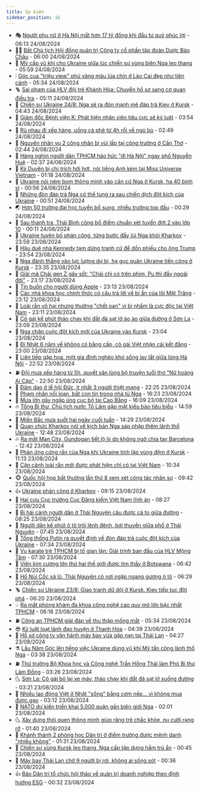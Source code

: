 ```yaml
---
title: Sự kiện
sidebar_position: 16
---
```


<!-- dantri-su-kien:START -->
- 🎭 [Người phụ nữ ở Hà Nội mất hơn 17 tỷ đồng khi đầu tư quỹ phúc lợi](https://dantri.com.vn/phap-luat/nguoi-phu-nu-o-ha-noi-mat-hon-17-ty-dong-khi-dau-tu-quy-phuc-loi-20240824130720581.htm) - 06:13 24/08/2024
- 👨‍🏫 [Bắt Chủ tịch Hội đồng quản trị Công ty cổ phần tập đoàn Dược Bảo Châu](https://dantri.com.vn/phap-luat/bat-chu-tich-hoi-dong-quan-tri-cong-ty-co-phan-tap-doan-duoc-bao-chau-20240824124010650.htm) - 06:00 24/08/2024
- 🌮 [Mỹ cấp vũ khí cho Ukraine giữa lúc chiến sự vùng biên Nga leo thang](https://dantri.com.vn/the-gioi/my-cap-vu-khi-cho-ukraine-giua-luc-chien-su-vung-bien-nga-leo-thang-20240824084028563.htm) - 05:59 24/08/2024
- 🕯 [Góc cua &quot;triệu view&quot; phủ vàng màu lúa chín ở Lào Cai đẹp như tiên cảnh](https://dantri.com.vn/du-lich/goc-cua-trieu-view-phu-vang-mau-lua-chin-o-lao-cai-dep-nhu-tien-canh-20240823224315488.htm) - 05:34 24/08/2024
- 🪜 [Sai phạm của HLV đội trẻ Khánh Hòa: Chuyển hồ sơ sang cơ quan điều tra](https://dantri.com.vn/the-thao/sai-pham-cua-hlv-doi-tre-khanh-hoa-chuyen-ho-so-sang-co-quan-dieu-tra-20240824120753654.htm) - 05:11 24/08/2024
- 🐘 [Chiến sự Ukraine 24/8: Nga sẽ ra đòn mạnh mẽ đáp trả Kiev ở Kursk](https://dantri.com.vn/the-gioi/chien-su-ukraine-248-nga-se-ra-don-manh-me-dap-tra-kiev-o-kursk-20240824112534391.htm) - 04:43 24/08/2024
- 🤔 [Giám đốc Bệnh viện K: Phát hiện nhân viên tiêu cực sẽ kỷ luật](https://dantri.com.vn/suc-khoe/giam-doc-benh-vien-k-phat-hien-nhan-vien-tieu-cuc-se-ky-luat-20240824105349125.htm) - 03:54 24/08/2024
- 🧠 [Rủ nhau đi xếp hàng, uống cà phê từ 4h rồi về ngủ bù](https://dantri.com.vn/du-lich/ru-nhau-di-xep-hang-uong-ca-phe-tu-4h-roi-ve-ngu-bu-20240824082421491.htm) - 02:49 24/08/2024
- 📝 [Nguyên nhân vụ 2 công nhân bị vùi lấp tại công trường ở Cần Thơ](https://dantri.com.vn/xa-hoi/nguyen-nhan-vu-2-cong-nhan-bi-vui-lap-tai-cong-truong-o-can-tho-20240824092359829.htm) - 02:44 24/08/2024
- 🦏 [Hàng nghìn người dân TPHCM háo hức &quot;đi Hà Nội&quot; ngay phố Nguyễn Huệ](https://dantri.com.vn/van-hoa/hang-nghin-nguoi-dan-tphcm-hao-huc-di-ha-noi-ngay-pho-nguyen-hue-20240823232109505.htm) - 02:37 24/08/2024
- 🥰 [Kỳ Duyên bị chỉ trích hời hợt, nói tiếng Anh kém tại Miss Universe Vietnam](https://dantri.com.vn/giai-tri/ky-duyen-bi-chi-trich-hoi-hot-noi-tieng-anh-kem-tai-miss-universe-vietnam-20240823211738347.htm) - 01:18 24/08/2024
- 🤗 [Ukraine nói ném bom thông minh vào căn cứ Nga ở Kursk, hạ 40 binh sĩ](https://dantri.com.vn/the-gioi/ukraine-noi-nem-bom-thong-minh-vao-can-cu-nga-o-kursk-ha-40-binh-si-20240824070858752.htm) - 00:56 24/08/2024
- 🌈 [Những đòn đáp trả Nga có thể tung ra sau chiến dịch đột kích của Ukraine](https://dantri.com.vn/the-gioi/nhung-don-dap-tra-nga-co-the-tung-ra-sau-chien-dich-dot-kich-cua-ukraine-20240823080210792.htm) - 00:51 24/08/2024
- 🌏 [Hơn 50 trường đại học tuyển bổ sung, nhiều trường top đầu](https://dantri.com.vn/giao-duc/hon-50-truong-dai-hoc-tuyen-bo-sung-nhieu-truong-top-dau-20240824072055259.htm) - 00:29 24/08/2024
- 💄 [Sau thanh tra, Thái Bình công bố điểm chuẩn xét tuyển đợt 2 vào lớp 10](https://dantri.com.vn/giao-duc/sau-thanh-tra-thai-binh-cong-bo-diem-chuan-xet-tuyen-dot-2-vao-lop-10-20240823233617363.htm) - 00:11 24/08/2024
- 👺 [Ukraine tuyên bố phản công, từng bước đẩy lùi Nga khỏi Kharkov](https://dantri.com.vn/the-gioi/ukraine-tuyen-bo-phan-cong-tung-buoc-day-lui-nga-khoi-kharkov-20240824063545681.htm) - 23:59 23/08/2024
- 👹 [Hậu duệ nhà Kennedy tạm dừng tranh cử để dồn phiếu cho ông Trump](https://dantri.com.vn/the-gioi/hau-due-nha-kennedy-tam-dung-tranh-cu-de-don-phieu-cho-ong-trump-20240824064958216.htm) - 23:54 23/08/2024
- 🌊 [Nga đánh thẳng vào lực lượng dự bị, hạ gục quân Ukraine tiến công ở Kursk](https://dantri.com.vn/the-gioi/nga-danh-thang-vao-luc-luong-du-bi-ha-guc-quan-ukraine-tien-cong-o-kursk-20240824062747460.htm) - 23:35 23/08/2024
- 🤠 [Giải mã Chải gen Z gây sốt: &quot;Chải chỉ có trên phim, Pu thì đầy ngoài đời&quot;](https://dantri.com.vn/giai-tri/giai-ma-chai-gen-z-gay-sot-chai-chi-co-tren-phim-pu-thi-day-ngoai-doi-20240824020257012.htm) - 23:17 23/08/2024
- 🎊 [Tin buồn cho người dùng Apple](https://dantri.com.vn/suc-manh-so/tin-buon-cho-nguoi-dung-apple-20240822232017943.htm) - 23:13 23/08/2024
- 🐘 [Các nhà khoa học chính thức có câu trả lời về bí ẩn của lõi Mặt Trăng](https://dantri.com.vn/khoa-hoc-cong-nghe/cac-nha-khoa-hoc-chinh-thuc-co-cau-tra-loi-ve-bi-an-cua-loi-mat-trang-20240824022100441.htm) - 23:12 23/08/2024
- 💂 [Loài rắn vô hại nhưng thường &quot;chết oan&quot; vì bị nhầm là cực độc tại Việt Nam](https://dantri.com.vn/khoa-hoc-cong-nghe/loai-ran-vo-hai-nhung-thuong-chet-oan-vi-bi-nham-la-cuc-doc-tai-viet-nam-20240824021104945.htm) - 23:11 23/08/2024
- 👹 [Cô gái kể phút tháo chạy khi đất đá sạt lở ào ào giữa đường ở Sơn La](https://dantri.com.vn/doi-song/co-gai-ke-phut-thao-chay-khi-dat-da-sat-lo-ao-ao-giua-duong-o-son-la-20240823224247778.htm) - 23:09 23/08/2024
- 🦒 [Nga chặn cuộc đột kích mới của Ukraine vào Kursk](https://dantri.com.vn/the-gioi/nga-chan-cuoc-dot-kich-moi-cua-ukraine-vao-kursk-20240824055920624.htm) - 23:04 23/08/2024
- 🗽 [Đi Nhật 6 năm về không có bằng cấp, cô gái Việt nhận cái kết đắng](https://dantri.com.vn/lao-dong-viec-lam/di-nhat-6-nam-ve-khong-co-bang-cap-co-gai-viet-nhan-cai-ket-dang-20240823172400284.htm) - 23:00 23/08/2024
- 💄 [Liên tiếp gặp họa, một gia đình nghèo khó sống lay lắt giữa lòng Hà Nội](https://dantri.com.vn/tam-long-nhan-ai/lien-tiep-gap-hoa-mot-gia-dinh-ngheo-kho-song-lay-lat-giua-long-ha-noi-20240815173430037.htm) - 22:52 23/08/2024
- ⛽️ [Đội mưa xếp hàng từ 5h, quyết săn lùng bộ truyện tuổi thơ &quot;Nữ hoàng Ai Cập&quot;](https://dantri.com.vn/giai-tri/doi-mua-xep-hang-tu-5h-quyet-san-lung-bo-truyen-tuoi-tho-nu-hoang-ai-cap-20240823173628711.htm) - 22:50 23/08/2024
- 🥷 [Đâm dao ở lễ hội Đức, ít nhất 3 người thiệt mạng](https://dantri.com.vn/the-gioi/dam-dao-o-le-hoi-duc-it-nhat-3-nguoi-thiet-mang-20240824052556863.htm) - 22:25 23/08/2024
- 🤖 [Phạm nhân nổi loạn, bắt con tin trong nhà tù Nga](https://dantri.com.vn/the-gioi/pham-nhan-noi-loan-bat-con-tin-trong-nha-tu-nga-20240823213353220.htm) - 16:23 23/08/2024
- 🌊 [Mưa lớn gây ngập úng cục bộ tại Cao Bằng](https://dantri.com.vn/xa-hoi/mua-lon-gay-ngap-ung-cuc-bo-tai-cao-bang-20240823230241062.htm) - 16:09 23/08/2024
- 🔥 [Tổng Bí thư, Chủ tịch nước Tô Lâm gặp mặt kiều bào tiêu biểu](https://dantri.com.vn/xa-hoi/tong-bi-thu-chu-tich-nuoc-to-lam-gap-mat-kieu-bao-tieu-bieu-20240823215944170.htm) - 14:59 23/08/2024
- 🦏 [Miền Bắc mưa suốt hai ngày cuối tuần](https://dantri.com.vn/xa-hoi/mien-bac-mua-suot-hai-ngay-cuoi-tuan-20240823211906205.htm) - 14:29 23/08/2024
- 🐘 [Quan chức Kharkov nói về kịch bản Nga sáp nhập thêm lãnh thổ Ukraine](https://dantri.com.vn/the-gioi/quan-chuc-kharkov-noi-ve-kich-ban-nga-sap-nhap-them-lanh-tho-ukraine-20240823194601221.htm) - 12:48 23/08/2024
- 🔥 [Ra mắt Man City, Gundogan tiết lộ lý do không ngờ chia tay Barcelona](https://dantri.com.vn/the-thao/ra-mat-man-city-gundogan-tiet-lo-ly-do-khong-ngo-chia-tay-barcelona-20240823194249877.htm) - 12:42 23/08/2024
- 💼 [Phản ứng cứng rắn của Nga khi Ukraine tính lập vùng đệm ở Kursk](https://dantri.com.vn/the-gioi/phan-ung-cung-ran-cua-nga-khi-ukraine-tinh-lap-vung-dem-o-kursk-20240823175923454.htm) - 11:13 23/08/2024
- 🚀 [Cận cảnh loài rắn mới được phát hiện chỉ có tại Việt Nam](https://dantri.com.vn/khoa-hoc-cong-nghe/can-canh-loai-ran-moi-duoc-phat-hien-chi-co-tai-viet-nam-20240823154139313.htm) - 10:34 23/08/2024
- 🐵 [Quốc hội họp bất thường lần thứ 8 xem xét công tác nhân sự](https://dantri.com.vn/xa-hoi/quoc-hoi-hop-bat-thuong-lan-thu-8-xem-xet-cong-tac-nhan-su-20240823163358180.htm) - 09:42 23/08/2024
- 👍 [Ukraine phản công ở Kharkov](https://dantri.com.vn/the-gioi/ukraine-phan-cong-o-kharkov-20240823161101932.htm) - 09:15 23/08/2024
- 🚦 [Hai cựu Cục trưởng Cục Đăng kiểm Việt Nam lĩnh án](https://dantri.com.vn/phap-luat/hai-cuu-cuc-truong-cuc-dang-kiem-viet-nam-linh-an-20240823152509770.htm) - 08:27 23/08/2024
- 🥸 [Bi hài cảnh người dân ở Thái Nguyên câu được cá to giữa đường](https://dantri.com.vn/doi-song/bi-hai-canh-nguoi-dan-o-thai-nguyen-cau-duoc-ca-to-giua-duong-20240823151039996.htm) - 08:25 23/08/2024
- 🥷 [Người dân kể phút ô tô trôi lênh đênh, bơi thuyền giữa phố ở Thái Nguyên](https://dantri.com.vn/doi-song/nguoi-dan-ke-phut-o-to-troi-lenh-denh-boi-thuyen-giua-pho-o-thai-nguyen-20240823144243882.htm) - 07:45 23/08/2024
- 🤡 [Tổng thống Putin ra quyết định về đòn đáp trả cuộc đột kích của Ukraine](https://dantri.com.vn/the-gioi/tong-thong-putin-ra-quyet-dinh-ve-don-dap-tra-cuoc-dot-kich-cua-ukraine-20240823142548318.htm) - 07:34 23/08/2024
- 🥳 [Vụ karate trẻ TPHCM bị tố gian lận: Giải trình ban đầu của HLV Mộng Tâm](https://dantri.com.vn/the-thao/vu-karate-tre-tphcm-bi-to-gian-lan-giai-trinh-ban-dau-cua-hlv-mong-tam-20240823141226232.htm) - 07:30 23/08/2024
- 🤩 [Viên kim cương lớn thứ hai thế giới được tìm thấy ở Botswana](https://dantri.com.vn/the-gioi/vien-kim-cuong-lon-thu-hai-the-gioi-duoc-tim-thay-o-botswana-20240823111224922.htm) - 06:42 23/08/2024
- 🎡 [Hồ Núi Cốc xả lũ, Thái Nguyên có nơi ngập ngang gương ô tô](https://dantri.com.vn/xa-hoi/ho-nui-coc-xa-lu-thai-nguyen-co-noi-ngap-ngang-guong-o-to-20240823131530012.htm) - 06:29 23/08/2024
- 🪜 [Chiến sự Ukraine 23/8: Giao tranh dữ dội ở Kursk, Kiev tiếp tục đột phá](https://dantri.com.vn/the-gioi/chien-su-ukraine-238-giao-tranh-du-doi-o-kursk-kiev-tiep-tuc-dot-pha-20240823102618063.htm) - 06:20 23/08/2024
- 💡 [Ra mắt phòng khám đa khoa công nghệ cao quy mô lớn bậc nhất TPHCM](https://dantri.com.vn/suc-khoe/ra-mat-phong-kham-da-khoa-cong-nghe-cao-quy-mo-lon-bac-nhat-tphcm-20240823131649178.htm) - 06:18 23/08/2024
- ⛽️ [Công an TPHCM giải đáp về thu thập mống mắt](https://dantri.com.vn/xa-hoi/cong-an-tphcm-giai-dap-ve-thu-thap-mong-mat-20240823114633098.htm) - 05:34 23/08/2024
- 😎 [Kỷ luật loạt lãnh đạo huyện ở Thanh Hóa](https://dantri.com.vn/xa-hoi/ky-luat-loat-lanh-dao-huyen-o-thanh-hoa-20240823105539755.htm) - 04:39 23/08/2024
- 🗽 [Hồ sơ công ty vận hành máy bay vừa gặp nạn tại Thái Lan](https://dantri.com.vn/kinh-doanh/ho-so-cong-ty-van-hanh-may-bay-vua-gap-nan-tai-thai-lan-20240823103506358.htm) - 04:27 23/08/2024
- ⚗️ [Lầu Năm Góc lên tiếng việc Ukraine dùng vũ khí Mỹ tấn công lãnh thổ Nga](https://dantri.com.vn/the-gioi/lau-nam-goc-len-tieng-viec-ukraine-dung-vu-khi-my-tan-cong-lanh-tho-nga-20240823103023568.htm) - 03:38 23/08/2024
- ⛽️ [Thứ trưởng Bộ Khoa học và Công nghệ Trần Hồng Thái làm Phó Bí thư Lâm Đồng](https://dantri.com.vn/xa-hoi/thu-truong-bo-khoa-hoc-va-cong-nghe-tran-hong-thai-lam-pho-bi-thu-lam-dong-20240823095528028.htm) - 03:26 23/08/2024
- 🌜 [Sơn La: Cô gái bỏ lại xe máy, tháo chạy khi đất đá sạt lở xuống đường](https://dantri.com.vn/xa-hoi/son-la-co-gai-bo-lai-xe-may-thao-chay-khi-dat-da-sat-lo-xuong-duong-20240823101446400.htm) - 03:21 23/08/2024
- 🦩 [Nhiều lao động Việt ở Nhật &quot;sống&quot; bằng cơm nếp… vì không mua được gạo](https://dantri.com.vn/lao-dong-viec-lam/nhieu-lao-dong-viet-o-nhat-song-bang-com-nep-vi-khong-mua-duoc-gao-20240823092659788.htm) - 03:12 23/08/2024
- 🦒 [NATO dự kiến triển khai 5.000 quân gần biên giới Nga](https://dantri.com.vn/the-gioi/nato-du-kien-trien-khai-5000-quan-gan-bien-gioi-nga-20240823074315232.htm) - 02:01 23/08/2024
- 🌜 [Xây dựng thói quen thông minh giúp răng trẻ chắc khỏe, nụ cười rạng rỡ](https://dantri.com.vn/suc-khoe/xay-dung-thoi-quen-thong-minh-giup-rang-tre-chac-khoe-nu-cuoi-rang-ro-20240822144534643.htm) - 01:40 23/08/2024
- 🐎 [Khánh thành 2 phòng học Dân trí ở điểm trường được mệnh danh &quot;nhiều không&quot;](https://dantri.com.vn/tam-long-nhan-ai/khanh-thanh-2-phong-hoc-dan-tri-o-diem-truong-duoc-menh-danh-nhieu-khong-20240823030138994.htm) - 01:31 23/08/2024
- 🌋 [Chiến sự vùng Kursk leo thang, Nga cấp tập dựng hầm trú ẩn](https://dantri.com.vn/the-gioi/chien-su-vung-kursk-leo-thang-nga-cap-tap-dung-ham-tru-an-20240823070231018.htm) - 00:45 23/08/2024
- 🧰 [Máy bay Thái Lan chở 9 người bị rơi, không ai sống sót](https://dantri.com.vn/the-gioi/may-bay-thai-lan-cho-9-nguoi-bi-roi-khong-ai-song-sot-20240823073512982.htm) - 00:36 23/08/2024
- 👍 [Báo Dân trí tổ chức hội thảo về quản trị doanh nghiệp theo định hướng ESG](https://dantri.com.vn/kinh-doanh/bao-dan-tri-to-chuc-hoi-thao-ve-quan-tri-doanh-nghiep-theo-dinh-huong-esg-20240817131749392.htm) - 00:32 23/08/2024<!-- dantri-su-kien:END -->
